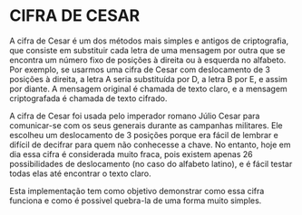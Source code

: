 # CIFRA DE CESAR

A cifra de Cesar é um dos métodos mais simples e antigos de criptografia, que consiste em substituir cada letra de uma mensagem por outra que se encontra um número fixo de posições à direita ou à esquerda no alfabeto. Por exemplo, se usarmos uma cifra de Cesar com deslocamento de 3 posições à direita, a letra A seria substituída por D, a letra B por E, e assim por diante. A mensagem original é chamada de texto claro, e a mensagem criptografada é chamada de texto cifrado.

A cifra de Cesar foi usada pelo imperador romano Júlio Cesar para comunicar-se com os seus generais durante as campanhas militares. Ele escolheu um deslocamento de 3 posições porque era fácil de lembrar e difícil de decifrar para quem não conhecesse a chave. No entanto, hoje em dia essa cifra é considerada muito fraca, pois existem apenas 26 possibilidades de deslocamento (no caso do alfabeto latino), e é fácil testar todas elas até encontrar o texto claro.

Esta implementação tem como objetivo demonstrar como essa cifra funciona e como é possivel quebra-la de uma forma muito simples.
